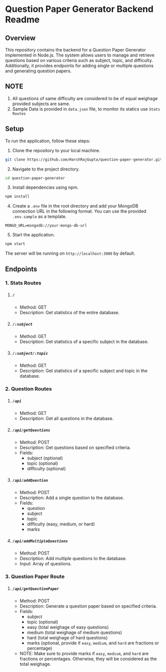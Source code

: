 # Question Paper Generator Backend Readme

## Overview

This repository contains the backend for a Question Paper Generator implemented in Node.js. The system allows users to manage and retrieve questions based on various criteria such as subject, topic, and difficulty. Additionally, it provides endpoints for adding single or multiple questions and generating question papers.

## NOTE 

1. All questions of same difficulty are considered to be of equal weighage provided subjects are same.
2. Sample Data is provided in `data.json` file, to monitor its statics use `Stats Routes`

## Setup

To run the application, follow these steps:

1. Clone the repository to your local machine.

```bash
git clone https://github.com/HarshRajGupta/question-paper-generator.git
```

2. Navigate to the project directory.

```bash
cd question-paper-generator
```

3. Install dependencies using npm.

```bash
npm install
```

4. Create a `.env` file in the root directory and add your MongoDB connection URL in the following format. You can use the provided `.env.sample` as a template.

```env
MONGO_URL=mongodb://your-mongo-db-url
```

5. Start the application.

```bash
npm start
```

The server will be running on `http://localhost:3000` by default.

## Endpoints

### 1. Stats Routes

1. ##### `/`
   - Method: GET
   - Description: Get statistics of the entire database.

2. ##### `/:subject`

   - Method: GET
   - Description: Get statistics of a specific subject in the database.

3. ##### `/:subject/:topic`

   - Method: GET
   - Description: Get statistics of a specific subject and topic in the database.

### 2. Question Routes

1. ##### `/api`

   - Method: GET
   - Description: Get all questions in the database.

2. ##### `/api/getQuestions`

   - Method: POST
   - Description: Get questions based on specified criteria.
   - Fields:
      - subject (optional)
      - topic (optional)
      - difficulty (optional)

3. ##### `/api/addQuestion`

   - Method: POST
   - Description: Add a single question to the database.
   - Fields:
      - question
      - subject
      - topic
      - difficulty (easy, medium, or hard)
      - marks

4. ##### `/api/addMultipleQuestions`

   - Method: POST
   - Description: Add multiple questions to the database.
   - Input: Array of questions.

### 3. Question Paper Route

1. ##### `/api/getQuestionPaper`

   - Method: POST
   - Description: Generate a question paper based on specified criteria.
   - Fields:
      - subject
      - topic (optional)
      - easy (total weighage of easy questions)
      - medium (total weighage of medium questions)
      - hard (total weighage of hard questions)
      - marks (optional, provide if `easy`, `medium`, and `hard` are fractions or percentage)
   - NOTE: Make sure to provide marks if `easy`, `medium`, and `hard` are fractions or percentages. Otherwise, they will be considered as the total weighage.
